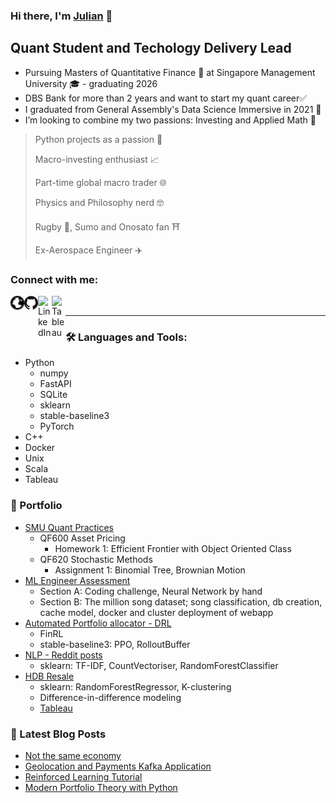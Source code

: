 ﻿
### Hi there, I'm [Julian][LinkedIn] 👋 


## Quant Student and Techology Delivery Lead

- Pursuing Masters of Quantitative Finance 🔣 at Singapore Management University 🎓 - graduating 2026 
- DBS Bank for more than 2 years and want to start my quant career✅
- I graduated from General Assembly's Data Science Immersive in 2021 🌱
- I’m looking to combine my two passions: Investing and Applied Math 👯  
> Python projects as a passion 🐍
> 
> Macro-investing enthusiast 📈
>
> Part-time global macro trader 🌐
> 
> Physics and Philosophy nerd 🤓
> 
> Rugby 🏉, Sumo and Onosato fan ⛩️
> 
> Ex-Aerospace Engineer ✈️


### Connect with me:

[<img align="left" alt="medium articles" width="22px" src="https://raw.githubusercontent.com/iconic/open-iconic/master/svg/globe.svg" />][blog]
[<img align="left" alt="github" width="22px" src="https://raw.githubusercontent.com/github/explore/78df643247d429f6cc873026c0622819ad797942/topics/github/github.png" />][github]
[<img align="left" alt="LinkedIn" width="22px" src="https://cdn.jsdelivr.net/npm/simple-icons@v3/icons/linkedin.svg" />][linkedin]
[<img align="left" alt="Tableau" width="22px" src="https://cdn.jsdelivr.net/npm/simple-icons@3.13.0/icons/tableau.svg" />][tableau]

<br/>

---
### 🛠️ Languages and Tools:

- Python
   	- numpy
   	- FastAPI
   	- SQLite
	- sklearn
	- stable-baseline3
	- PyTorch
- C++
- Docker
- Unix
- Scala
- Tableau

### 📁 Portfolio

- [SMU Quant Practices](https://github.com/changjulian17/mqf_practice)
	- QF600 Asset Pricing
		- Homework 1: Efficient Frontier with Object Oriented Class
	- QF620 Stochastic Methods
		- Assignment 1: Binomial Tree, Brownian Motion
- [ML Engineer Assessment](https://github.com/changjulian17/MLEassessment)
	- Section A: Coding challenge, Neural Network by hand
	- Section B: The million song dataset; song classification, db creation, cache model, docker and cluster deployment  of webapp
- [Automated Portfolio allocator - DRL](https://github.com/changjulian17/DataSciencePortfolio/tree/main/Investment_Portfolio)
	- FinRL
	- stable-baseline3: PPO, RolloutBuffer
- [NLP - Reddit posts](https://github.com/changjulian17/DataSciencePortfolio/tree/main/NLP_Classification) 
	- sklearn: TF-IDF, CountVectoriser, RandomForestClassifier
- [HDB Resale](https://github.com/changjulian17/resale_HDB)
	- sklearn: RandomForestRegressor, K-clustering
	- Difference-in-difference modeling
	- [Tableau](https://public.tableau.com/app/profile/julian.chang/viz/FirstDashboard_16315416189430/HDB_Res_Map)


### 📕 Latest Blog Posts

<!-- BLOG-POST-LIST:START -->
- [Not the same economy](https://medium.com/@changjulian17/not-the-same-economy-9394f374229e)
- [Geolocation and Payments Kafka Application](https://medium.com/@changjulian17/geolocation-and-payments-kafka-application-96add0a5171)
- [Reinforced Learning Tutorial](https://medium.com/@changjulian17/reinforced-learning-tutorial-fecd51b44c)
- [Modern Portfolio Theory with Python](https://medium.com/@changjulian17/modern-portfolio-theory-with-python-f33c9f517cd4)


[blog]: https://medium.com/@changjulian17
[github]: https://github.com/changjulian17
[linkedin]: https://www.linkedin.com/in/julian-chang/
[tableau]: https://public.tableau.com/app/profile/julian.chang

